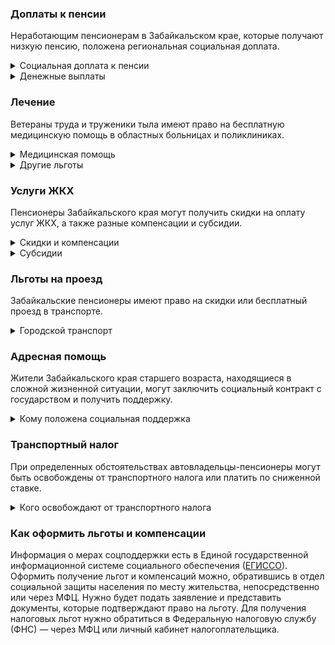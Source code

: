### Доплаты к пенсии
Неработающим пенсионерам в Забайкальском крае, которые получают низкую пенсию, положена региональная социальная доплата. 
<details>
<summary>Социальная доплата к пенсии</summary>
В Забайкальском крае региональный прожиточный минимум пенсионера превышает общефедеральный. Поэтому неработающим пенсионерам с низким размером пенсии производится региональная социальная доплата к пенсии до прожиточного минимума пенсионера — до 11 256 рублей. 
Для назначения доплаты в настоящее время необходимо обращаться в отдел социальной защиты населения по месту своего жительства. А с 2022 года доплата будет назначаться автоматически.
</details>
<details>

<summary>Денежные выплаты</summary>
Ветеранам труда и пострадавшим от репрессий пенсионерам [выплачивают](https://docs.cntd.ru/document/438963604) ЕДВ в размере 772,51 рубля. Труженики тыла получают 870,43 рубля, а реабилитированные — 849,75 рубля ежемесячно. Детям войны (родившимся в довоенный период, до 3 сентября 1945 года) ко Дню Победы ежегодно выплачивают 800 рублей. 
</details>

### Лечение
Ветераны труда и труженики тыла имеют право на бесплатную медицинскую помощь в областных больницах и поликлиниках. 
<details>

<summary>Медицинская помощь </summary>
Ветераны труда и труженики тыла, а также граждане пожилого возраста [сохраняют право](https://docs.cntd.ru/document/995111997) на обслуживание в поликлиниках и других медицинских учреждениях, к которым они были прикреплены в период работы до выхода на пенсию. Оказание медицинской помощи вне очереди полагается реабилитированным и пострадавшим от репрессий пенсионерам.
</details>
<details>
<summary>Другие льготы</summary>
Неработающим пенсионерам по медицинским показаниям [предоставляется](https://docs.cntd.ru/document/438963604) льготная путёвка: пенсионер за счёт собственных средств оплачивает только 15% её стоимости. 
</details>


### Услуги ЖКХ
Пенсионеры Забайкальского края могут получить скидки на оплату услуг ЖКХ, а также разные компенсации и субсидии. 

<details>
<summary>Скидки и компенсации</summary>
Ветеранам труда, реабилитированным и пострадавшим от репрессий пенсионерам, а также труженикам тыла выплачивается компенсация в размере 50% расходов на оплату жилого помещения, коммунальных услуг и взносов на капремонт. Ветераны труда, которые не достигли возраста 80 лет, получают льготу при условии, что их доходы не превышают 1,5 прожиточных минимума, после 80 лет — независимо от уровня дохода.
Льгота полагается также членам семьи ветерана труда, если совокупный доход семьи не превышает 1,5 прожиточных минимума. Компенсацию предоставляют, исходя из объёмов потребляемых услуг, но не более нормативов потребления.
Льготу получают также члены семьи, совместно проживающие с реабилитированным пенсионером или пострадавшим от репрессий. Компенсацию предоставляют, исходя из объёмов потребляемых услуг, но не более нормативов потребления.
Одинокие неработающие пенсионеры по достижении 70 лет освобождаются от взносов на капремонт на 50%, а с 80-летнего возраста — полностью. Льгота распространяется также на граждан указанного возраста, семья которых состоит из неработающих граждан пенсионного возраста (мужчины — старше 60 лет, женщины — 55 лет) и (или) инвалидов I и II групп. Компенсация рассчитывается, исходя из установленного в регионе минимального взноса на капремонт за 1 кв. метр и размера стандарта нормативной площади жилого помещения.  
Жертвы политических репрессий имеют право на первоочередную установку телефона.

</details>

<details>
<summary>Субсидии</summary>
Пенсионеры могут оформить субсидию на оплату услуг ЖКХ при тратах на «коммуналку» более 22% совокупного дохода семьи. Этот порог снижается для малообеспеченных граждан: при доходах ниже прожиточного минимума доля расходов уменьшается на поправочный коэффициент, равный среднедушевому доходу семьи к прожиточному минимуму. 
</details>

### Льготы на проезд
Забайкальские пенсионеры имеют право на скидки или бесплатный проезд в транспорте. 
<details>
<summary>Городской транспорт</summary>
Мужчины старше 60 лет, женщины — 55 лет, труженики тыла и жертвы политических репрессий [оплачивают](https://docs.cntd.ru/document/428526495) 50% стоимости тарифа за проезд на пригородном железнодорожном, а также городском и пригородном пассажирском транспорте общего пользования. 
</details>

### Адресная помощь
Жители Забайкальского края старшего возраста, находящиеся в сложной жизненной ситуации, могут заключить социальный контракт с государством и получить поддержку.

<details>
<summary>Кому положена социальная поддержка</summary>

Пенсионерам, которые по не зависящим от них причинам оказались в трудной жизненной ситуации, оказывают адресную помощь. Она может быть в виде денежных выплат, ежемесячных или единовременных, либо в натуральной форме — обеспечения продуктами питания, одеждой и обувью, медикаментами и прочее. С нуждающимися пенсионерами может быть заключён социальный контракт.

</details>

### Транспортный налог
При определенных обстоятельствах автовладельцы-пенсионеры могут быть освобождены от транспортного налога или платить по сниженной ставке. 
<details>
<summary>Кого освобождают от транспортного налога</summary>
Пенсионеры, мужчины старше 60 лет, женщины — 55 лет, а также те, кто должен был уйти на пенсию по ранее действовавшему [законодательству](https://www.nalog.gov.ru/rn77/service/tax/d1022798/), уплачивают транспортный налог по ставке 77% на легковые или грузовые автомобили, мотоциклы, мотороллеры мощностью до 150 л. с., самоходные транспортные средства, машины и механизмы на пневматическом и гусеничном ходу. Участники ВОВ полностью освобождены от уплаты налога за указанные ТС независимо от их мощности. Льгота предоставляется на одно транспортное средство по выбору налогоплательщика. Не платят налог собственники ТС, работающих на природном газе, если газобалонное оборудование установлено заводом-изготовителем.
</details>

### Как оформить льготы и компенсации 
Информация о мерах соцподдержки есть в Единой государственной информационной системе социального обеспечения ([ЕГИССО]( http://egisso.ru/site/client/#/)). Оформить получение льгот и компенсаций можно, обратившись в отдел социальной защиты населения по месту жительства, непосредственно или через МФЦ. Нужно будет подать заявление и представить документы, которые подтверждают право на льготу. Для получения налоговых льгот нужно обратиться в Федеральную налоговую службу (ФНС) — через МФЦ или личный кабинет налогоплательщика.
















